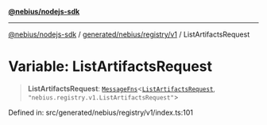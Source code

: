 [**@nebius/nodejs-sdk**](../../../../../README.md)

---

[@nebius/nodejs-sdk](../../../../../README.md) / [generated/nebius/registry/v1](../README.md) / ListArtifactsRequest

# Variable: ListArtifactsRequest

> **ListArtifactsRequest**: [`MessageFns`](../../../../../runtime/protos/core/interfaces/MessageFns.md)\<[`ListArtifactsRequest`](../interfaces/ListArtifactsRequest.md), `"nebius.registry.v1.ListArtifactsRequest"`\>

Defined in: src/generated/nebius/registry/v1/index.ts:101
